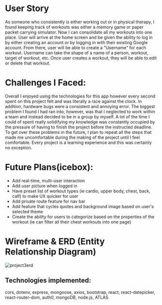 <h1>User Story</h1>
<p>As someone who consistently is either working out or in physical therapy, I found keeping track of workouts was either a memory game or paper packet carrying simulator. Now I can consolidate all my workouts into one place. User will arrive at the home screen and be given the ability to log in by either creating an account or by logging in with their existing Google account. From there, user will be able to create a "Username" for each workout. Username can take the shape of a name of a person, workout, target of workout, etc. Once user creates a workout, they will be able to edit or delete that workout.</p>
<h1>Challenges I Faced:</h1>
<p>Overall I enjoyed using the technologies for this app however every second spent on this project felt and was literally a race against the clock. In addition,
hardware bugs were a consistent and annoying error. The biggest problem I found I had ran into, however, was that I neglected to work within a team and instead decided to be in a group by myself. A lot of the time I could of spent really solidifying my knowledge was constantly occupied by the pressure of having to finish the project before the instructed deadline. To get over these problems in the future, I plan to repeat all the steps that made me uncomfortable during the making of the project until I feel comfortable. Every project is a learning experience and this was certainly no exception.</p>
<h1>Future Plans(icebox):</h1>
  <ul>
    <li>Add real-time, multi-user interaction</li>
    <li>Add user picture when logged in</li>
    <li>Have preset list of workout types (ie cardio, upper body, chest, back, calf) to make UX quicker for user</li>
    <li>Add private route feature for nav bar</li>
    <li>Add feature that cycles quotes and background image based on user's selected theme</li>
    <li>Create the ability for users to categorize based on the properties of the workout (ie can filter all their chest workouts into one page)</li>
  </ul>
<h1>Wireframe & ERD (Entity Relationship Diagram)</h1>

![project3erd](https://user-images.githubusercontent.com/66435399/92180065-b9f34400-ee0b-11ea-8f13-014fd86e30db.jpg)

<h2>Technologies implemented:</h2>
<p>cors, dotenv, express, mongoose, axios, bootstrap, react, react-datepicker, react-router-dom, auth0, mongoDB, node.js, ATLAS</p>
